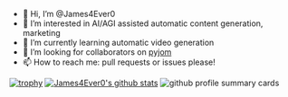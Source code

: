 - 👋 Hi, I’m @James4Ever0
- 👀 I’m interested in AI/AGI assisted automatic content generation, marketing
- 🌱 I’m currently learning automatic video generation
- 💞️ I’m looking for collaborators on [pyjom](https://github.com/James4Ever0/pyjom)
- 📫 How to reach me: pull requests or issues please!


[![trophy](https://github-profile-trophy.vercel.app/?username=James4Ever0)](https://github.com/ryo-ma/github-profile-trophy)
[![James4Ever0's github stats](https://github-readme-stats.vercel.app/api?username=James4Ever0&count_private=true&show_icons=true)](https://github.com/anuraghazra/github-readme-stats)
![github profile summary cards](http://github-profile-summary-cards.vercel.app/api/cards/profile-details?username=James4Ever0&theme=github)

<!---
James4Ever0/James4Ever0 is a ✨ special ✨ repository because its `README.md` (this file) appears on your GitHub profile.
You can click the Preview link to take a look at your changes.
--->
